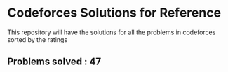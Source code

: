# Codeforces Solutions for Reference

This repository will have the solutions for all the problems in codeforces sorted by the ratings


## Problems solved : 47
